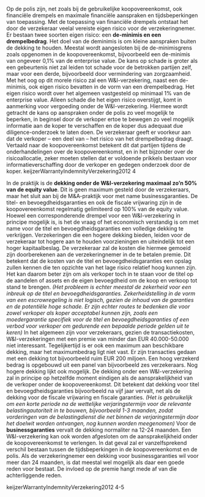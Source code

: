 Op de polis zijn, net zoals bij de gebruikelijke koopovereenkomst, ook financiële drempels en maximale financiële aanspraken en tijdsbeperkingen van toepassing. Met de toepassing van financiële drempels ontstaat het door de verzekeraar veelal vereiste eigen risico voor de verzekeringnemer. Er bestaan twee soorten eigen risico: een **de-minimis en een drempelbedrag**. Het doel van de deminimis is om kleine aanspraken buiten de dekking te houden. Meestal wordt aangesloten bij de de-minimisgrens zoals opgenomen in de koopovereenkomst, bijvoorbeeld een de-minimis van ongeveer 0,1% van de enterprise value. De kans op schade is groter als een gebeurtenis niet zal leiden tot schade voor de betrokken partijen zelf, maar voor een derde, bijvoorbeeld door vermindering van zorgzaamheid. Met het oog op dit morele risico zal een W&I-verzekering, naast een de-minimis, ook eigen risico bevatten in de vorm van een drempelbedrag. Het eigen risico wordt over het algemeen vastgesteld op minimaal 1% van de enterprise value. Alleen schade die het eigen risico overstijgt, komt in aanmerking voor vergoeding onder de W&I-verzekering. Hiermee wordt getracht de kans op aanspraken onder de polis zo veel mogelijk te beperken, in beginsel door de verkoper ertoe te bewegen zo veel mogelijk informatie aan de koper te verschaffen en de koper dus adequaat due diligence-onderzoek te laten doen. De verzekeraar geeft er voorkeur aan dat de verkoper – een deel van – het risico van het drempelbedrag draagt. Vertaald naar de koopovereenkomst betekent dit dat partijen tijdens de onderhandelingen over de koopovereenkomst, en in het bijzonder over de risicoallocatie, zeker moeten stellen dat er voldoende prikkels bestaan voor informatieverschaffing door de verkoper en gedegen onderzoek door de koper. keijzerWarrantyIndemnityVerzekering2012 4

In de praktijk is de **dekking onder de W&I-verzekering maximaal zo’n 50% van de equity value**. Dit is geen maximum gesteld door de verzekeraars, maar het sluit aan bij de M&A-praktijk voor met name businessgaranties. De titel- en bevoegdheidsgaranties en ook de fiscale vrijwaring zijn in de koopovereenkomst regelmatig gelimiteerd op 100% van de equity value. Hoewel een corresponderende drempel voor een W&I-verzekering in principe mogelijk is, is het de vraag of het economisch verstandig is om met name voor de titel en bevoegdheidsgaranties een volledige dekking te verkrijgen. Verzekeringen die een hogere dekking bieden, leiden voor de verzekeraar tot hogere aan te houden voorzieningen en uiteindelijk tot een hoger kapitaalbeslag. De verzekeraar zal de kosten die hiermee gemoeid zijn doorberekenen aan de verzekeringnemer in de te betalen premie. Dit betekent dat de kosten van de titel en bevoegdheidsgaranties een opslag zullen kennen die ten opzichte van het lage risico relatief hoog kunnen zijn. Het kan daarom beter zijn om als verkoper toch in te staan voor de titel op de aandelen of assets en de eigen bevoegdheid om de koop en verkoop tot stand te brengen. *(Het probleem is echter meestal de zekerheid voor een inbreuk op de titel en bevoegdheidsgaranties. Zekerheidstelling in de vorm van een escrowregeling is niet logisch, gezien de inhoud van de garanties en de potentiële hoge schade. Er zijn echter routes te bedenken die voor zowel verkoper als koper acceptabel kunnen zijn, zoals een moedergarantie specifiek voor de titel en bevoegdheidsgaranties of een verbod voor verkoper om gedurende een bepaalde periode gelden uit te keren)* In het algemeen zijn voor verzekeraars, gezien de transactiekosten, W&I-verzekeringen met een premie van minder dan EUR 40.000-50.000 niet interessant. Tegelijkertijd is er ook een maximum aan beschikbare dekking, maar het maximumbedrag ligt niet vast. Er zijn transacties gedaan met een dekking tot bijvoorbeeld ruim EUR 200 miljoen. Een hoog verzekerd bedrag is opgebouwd uit een panel van bijvoorbeeld zes verzekeraars. Nog hogere dekking lijkt ook mogelijk. De dekking onder een W&I-verzekering zal in principe op hetzelfde moment eindigen als de aansprakelijkheid van de verkoper onder de koopovereenkomst. Dit betekent dat dekking voor titel en bevoegdheidsgaranties bijvoorbeeld na vijf jaar vervalt, net als de dekking voor de fiscale vrijwaring en fiscale garanties. *(Het is gebruikelijk om een korte periode na de wettelijke verjaringstermijn voor de relevante belastingautoriteit in te bouwen, bijvoorbeeld 1-3 maanden, zodat vorderingen van de belastingdienst die net binnen de verjaringstermijn door het doelwit worden ontvangen, nog kunnen worden meegenomen)* Voor de **businessgaranties** vervalt de dekking normaliter na 12-24 maanden. Een W&I-verzekering kan ook worden afgesloten om de aansprakelijkheid onder de koopovereenkomst te verlengen. In dat geval zal er vanzelfsprekend verschil bestaan tussen de tijdsbeperkingen in de koopovereenkomst en de polis. Als de verzekeringnemer een dekking voor businessgaranties wil voor meer dan 24 maanden, is dat meestal wel mogelijk als daar een goede reden voor bestaat. De invloed op de premie hangt mede af van die achterliggende reden. 

keijzerWarrantyIndemnityVerzekering2012 4-5